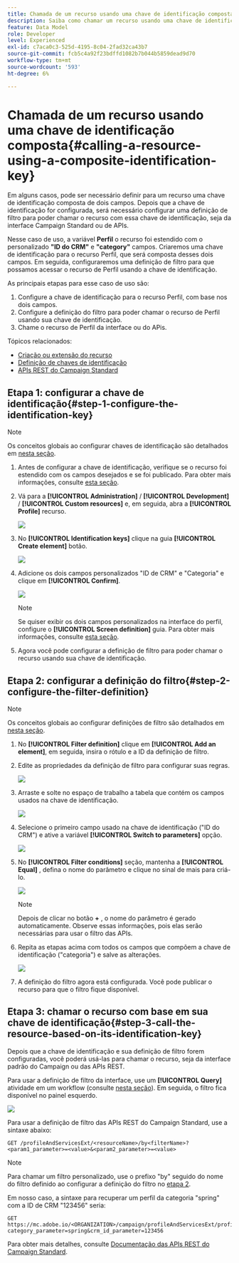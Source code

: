 ```yaml
---
title: Chamada de um recurso usando uma chave de identificação composta
description: Saiba como chamar um recurso usando uma chave de identificação composta
feature: Data Model
role: Developer
level: Experienced
exl-id: c7aca0c3-525d-4195-8c04-2fad32ca43b7
source-git-commit: fcb5c4a92f23bdffd1082b7b044b5859dead9d70
workflow-type: tm+mt
source-wordcount: '593'
ht-degree: 6%

---
```


# Chamada de um recurso usando uma chave de identificação composta{#calling-a-resource-using-a-composite-identification-key}

Em alguns casos, pode ser necessário definir para um recurso uma chave de identificação composta de dois campos. Depois que a chave de identificação for configurada, será necessário configurar uma definição de filtro para poder chamar o recurso com essa chave de identificação, seja da interface Campaign Standard ou de APIs.

Nesse caso de uso, a variável **Perfil** o recurso foi estendido com o personalizado **&quot;ID do CRM&quot;** e **&quot;category&quot;** campos. Criaremos uma chave de identificação para o recurso Perfil, que será composta desses dois campos. Em seguida, configuraremos uma definição de filtro para que possamos acessar o recurso de Perfil usando a chave de identificação.

As principais etapas para esse caso de uso são:

1. Configure a chave de identificação para o recurso Perfil, com base nos dois campos.
1. Configure a definição do filtro para poder chamar o recurso de Perfil usando sua chave de identificação.
1. Chame o recurso de Perfil da interface ou do APis.

Tópicos relacionados:

* [Criação ou extensão do recurso](../../developing/using/creating-or-extending-the-resource.md)
* [Definição de chaves de identificação](../../developing/using/configuring-the-resource-s-data-structure.md#defining-identification-keys)
* [APIs REST do Campaign Standard](../../api/using/get-started-apis.md)

## Etapa 1: configurar a chave de identificação{#step-1-configure-the-identification-key}

>[!NOTE]
> Os conceitos globais ao configurar chaves de identificação são detalhados em [nesta seção](../../developing/using/configuring-the-resource-s-data-structure.md#defining-identification-keys).

1. Antes de configurar a chave de identificação, verifique se o recurso foi estendido com os campos desejados e se foi publicado. Para obter mais informações, consulte [esta seção](../../developing/using/creating-or-extending-the-resource.md).

1. Vá para a **[!UICONTROL Administration]** / **[!UICONTROL Development]** / **[!UICONTROL Custom resources]** e, em seguida, abra a **[!UICONTROL Profile]** recurso.

   ![](assets/uc_idkey1.png)

1. No **[!UICONTROL Identification keys]** clique na guia **[!UICONTROL Create element]** botão.

   ![](assets/uc_idkey2.png)

1. Adicione os dois campos personalizados &quot;ID de CRM&quot; e &quot;Categoria&quot; e clique em **[!UICONTROL Confirm]**.

   ![](assets/uc_idkey3.png)

   >[!NOTE]
   > Se quiser exibir os dois campos personalizados na interface do perfil, configure o **[!UICONTROL Screen definition]** guia. Para obter mais informações, consulte [esta seção](../../developing/using/configuring-the-screen-definition.md).

1. Agora você pode configurar a definição de filtro para poder chamar o recurso usando sua chave de identificação.

## Etapa 2: configurar a definição do filtro{#step-2-configure-the-filter-definition}

>[!NOTE]
> Os conceitos globais ao configurar definições de filtro são detalhados em [nesta seção](../../developing/using/configuring-filter-definition.md).

1. No **[!UICONTROL Filter definition]** clique em **[!UICONTROL Add an element]**, em seguida, insira o rótulo e a ID da definição de filtro.

1. Edite as propriedades da definição de filtro para configurar suas regras.

   ![](assets/uc_idkey4.png)

1. Arraste e solte no espaço de trabalho a tabela que contém os campos usados na chave de identificação.

   ![](assets/uc_idkey5.png)

1. Selecione o primeiro campo usado na chave de identificação (&quot;ID do CRM&quot;) e ative a variável **[!UICONTROL Switch to parameters]** opção.

   ![](assets/uc_idkey6.png)

1. No **[!UICONTROL Filter conditions]** seção, mantenha a **[!UICONTROL Equal]** , defina o nome do parâmetro e clique no sinal de mais para criá-lo.

   ![](assets/uc_idkey7.png)

   >[!NOTE]
   > Depois de clicar no botão **+** , o nome do parâmetro é gerado automaticamente. Observe essas informações, pois elas serão necessárias para usar o filtro das APIs.

1. Repita as etapas acima com todos os campos que compõem a chave de identificação (&quot;categoria&quot;) e salve as alterações.

   ![](assets/uc_idkey8.png)

1. A definição do filtro agora está configurada. Você pode publicar o recurso para que o filtro fique disponível.

## Etapa 3: chamar o recurso com base em sua chave de identificação{#step-3-call-the-resource-based-on-its-identification-key}

Depois que a chave de identificação e sua definição de filtro forem configuradas, você poderá usá-las para chamar o recurso, seja da interface padrão do Campaign ou das APIs REST.

Para usar a definição de filtro da interface, use um **[!UICONTROL Query]** atividade em um workflow (consulte [nesta seção](../../automating/using/query.md)). Em seguida, o filtro fica disponível no painel esquerdo.

![](assets/uc_idkey9.png)

Para usar a definição de filtro das APIs REST do Campaign Standard, use a sintaxe abaixo:

```
GET /profileAndServicesExt/<resourceName>/by<filterName>?<param1_parameter>=<value>&<param2_parameter>=<value>
```

>[!NOTE]
>Para chamar um filtro personalizado, use o prefixo &quot;by&quot; seguido do nome do filtro definido ao configurar a definição do filtro no [etapa 2](../../developing/using/uc-calling-resource-id-key.md#step-2-configure-the-filter-definition).

Em nosso caso, a sintaxe para recuperar um perfil da categoria &quot;spring&quot; com a ID de CRM &quot;123456&quot; seria:

```
GET https://mc.adobe.io/<ORGANIZATION>/campaign/profileAndServicesExt/profile/byidentification_key?category_parameter=spring&crm_id_parameter=123456
```

Para obter mais detalhes, consulte [Documentação das APIs REST do Campaign Standard](../../api/using/filtering.md).
